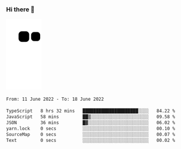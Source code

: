### Hi there 👋
![Alt text](https://raw.githubusercontent.com/romain22222/romain22222/output/github-contribution-grid-snake.svg)

<!--START_SECTION:waka-->

```text
From: 11 June 2022 - To: 18 June 2022

TypeScript   8 hrs 32 mins   █████████████████████░░░░   84.22 %
JavaScript   58 mins         ██▒░░░░░░░░░░░░░░░░░░░░░░   09.58 %
JSON         36 mins         █▓░░░░░░░░░░░░░░░░░░░░░░░   06.02 %
yarn.lock    0 secs          ░░░░░░░░░░░░░░░░░░░░░░░░░   00.10 %
SourceMap    0 secs          ░░░░░░░░░░░░░░░░░░░░░░░░░   00.07 %
Text         0 secs          ░░░░░░░░░░░░░░░░░░░░░░░░░   00.02 %
```

<!--END_SECTION:waka-->
<!--
**romain22222/romain22222** is a ✨ _special_ ✨ repository because its `README.md` (this file) appears on your GitHub profile.

Here are some ideas to get you started:

- 🔭 I’m currently working on ...
- 🌱 I’m currently learning ...
- 👯 I’m looking to collaborate on ...
- 🤔 I’m looking for help with ...
- 💬 Ask me about ...
- 📫 How to reach me: ...
- 😄 Pronouns: ...
- ⚡ Fun fact: ...
-->
